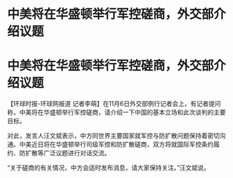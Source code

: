 # 中美将在华盛顿举行军控磋商，外交部介绍议题

# 中美将在华盛顿举行军控磋商，外交部介绍议题

【环球时报-环球网报道 记者李萌】在11月6日外交部例行记者会上，有记者提问称，中美将在华盛顿举行军控磋商，请介绍一下中国的基本立场和此次谈判的主要目标。

对此，发言人汪文斌表示，中方同世界主要国家就军控与防扩散问题保持着密切沟通。中美近日将在华盛顿举行司级军控和防扩散磋商，双方将就国际军控条约履约、防扩散等广泛议题进行对话交流。

“关于磋商的有关情况，中方会适时发布消息，请大家保持关注。”汪文斌说。

